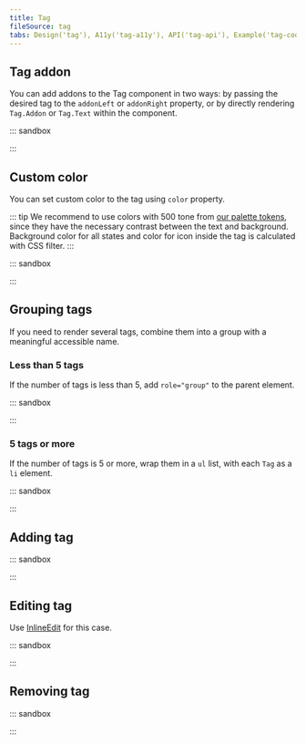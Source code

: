 ```yaml
---
title: Tag
fileSource: tag
tabs: Design('tag'), A11y('tag-a11y'), API('tag-api'), Example('tag-code'), Changelog('tag-changelog')
---
```


## Tag addon

You can add addons to the Tag component in two ways: by passing the desired tag to the `addonLeft` or `addonRight` property, or by directly rendering `Tag.Addon` or `Tag.Text` within the component.

::: sandbox

<script lang="tsx">
  export Demo from 'stories/components/tag/docs/examples/tag_addon.tsx';
</script>

:::

## Custom color

You can set custom color to the tag using `color` property. 

::: tip
We recommend to use colors with 500 tone from [our palette tokens](/style/design-tokens/design-tokens#base-tokens-palette), since they have the necessary contrast between the text and background. Background color for all states and color for icon inside the tag is calculated with CSS filter.
:::

::: sandbox

<script lang="tsx">
  export Demo from 'stories/components/tag/docs/examples/custom_tag_color.tsx';
</script>

:::

## Grouping tags

If you need to render several tags, combine them into a group with a meaningful accessible name.

### Less than 5 tags

If the number of tags is less than 5, add `role="group"` to the parent element.

::: sandbox

<script lang="tsx">
  export Demo from 'stories/components/tag/docs/examples/grouping_tags_less.tsx';
</script>

:::

### 5 tags or more

If the number of tags is 5 or more, wrap them in a `ul` list, with each `Tag` as a `li` element.

::: sandbox

<script lang="tsx">
  export Demo from 'stories/components/tag/docs/examples/grouping_tags_more.tsx';
</script>

:::

## Adding tag

::: sandbox

<script lang="tsx">
  export Demo from 'stories/components/tag/docs/examples/adding_tag.tsx';
</script>

:::

## Editing tag

Use [InlineEdit](/components/inline-edit/inline-edit) for this case.

::: sandbox

<script lang="tsx">
  export Demo from 'stories/components/tag/docs/examples/editing_tag.tsx';
</script>

:::

## Removing tag

::: sandbox

<script lang="tsx">
  export Demo from 'stories/components/tag/docs/examples/removing_tag.tsx';
</script>

:::
